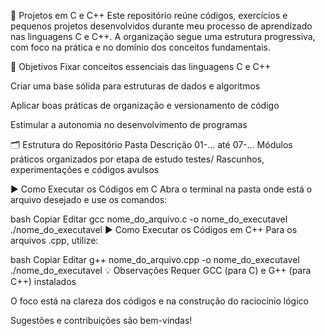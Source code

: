 📘 Projetos em C e C++
Este repositório reúne códigos, exercícios e pequenos projetos desenvolvidos durante meu processo de aprendizado nas linguagens C e C++. A organização segue uma estrutura progressiva, com foco na prática e no domínio dos conceitos fundamentais.

🎯 Objetivos
Fixar conceitos essenciais das linguagens C e C++

Criar uma base sólida para estruturas de dados e algoritmos

Aplicar boas práticas de organização e versionamento de código

Estimular a autonomia no desenvolvimento de programas

🗂 Estrutura do Repositório
Pasta	Descrição
01-... até 07-...	Módulos práticos organizados por etapa de estudo
testes/	Rascunhos, experimentações e códigos avulsos

▶️ Como Executar os Códigos em C
Abra o terminal na pasta onde está o arquivo desejado e use os comandos:

bash
Copiar
Editar
gcc nome_do_arquivo.c -o nome_do_executavel
./nome_do_executavel
▶️ Como Executar os Códigos em C++
Para os arquivos .cpp, utilize:

bash
Copiar
Editar
g++ nome_do_arquivo.cpp -o nome_do_executavel
./nome_do_executavel
💡 Observações
Requer GCC (para C) e G++ (para C++) instalados

O foco está na clareza dos códigos e na construção do raciocínio lógico

Sugestões e contribuições são bem-vindas!

